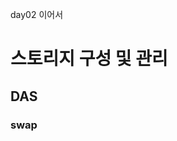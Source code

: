 day02 이어서

# 스토리지 구성 및 관리

## DAS

### swap
<!--stackedit_data:
eyJoaXN0b3J5IjpbMjA5MjA4ODM3NSwtMjA4ODc0NjYxMl19
-->